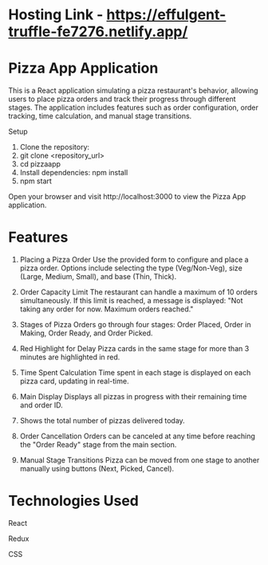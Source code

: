 # Hosting Link - https://effulgent-truffle-fe7276.netlify.app/

# Pizza App Application
This is a React application simulating a pizza restaurant's behavior, allowing users to place pizza orders and track their progress through different stages. The application includes features such as order configuration, order tracking, time calculation, and manual stage transitions.

Setup
1. Clone the repository:
2. git clone <repository_url>
3. cd pizzaapp
4. Install dependencies: npm install
5. npm start

Open your browser and visit http://localhost:3000 to view the Pizza App application.

# Features
1. Placing a Pizza Order
Use the provided form to configure and place a pizza order.
Options include selecting the type (Veg/Non-Veg), size (Large, Medium, Small), and base (Thin, Thick).

2. Order Capacity Limit
The restaurant can handle a maximum of 10 orders simultaneously. If this limit is reached, a message is displayed: "Not taking any order for now. Maximum orders reached."

3. Stages of Pizza
Orders go through four stages: Order Placed, Order in Making, Order Ready, and Order Picked.

4. Red Highlight for Delay
Pizza cards in the same stage for more than 3 minutes are highlighted in red.

5. Time Spent Calculation
Time spent in each stage is displayed on each pizza card, updating in real-time.

6. Main Display
Displays all pizzas in progress with their remaining time and order ID.

7. Shows the total number of pizzas delivered today.

8. Order Cancellation
Orders can be canceled at any time before reaching the "Order Ready" stage from the main section.

9. Manual Stage Transitions
Pizza can be moved from one stage to another manually using buttons (Next, Picked, Cancel).


# Technologies Used
React

Redux

CSS
